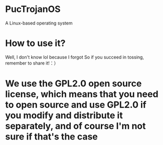# PucTrojanOS
A Linux-based operating system
# How to use it?
Well, I don't know lol because I forgot
So if you succeed in tossing, remember to share it!：）

# We use the GPL2.0 open source license, which means that you need to open source and use GPL2.0 if you modify and distribute it separately, and of course I'm not sure if that's the case
